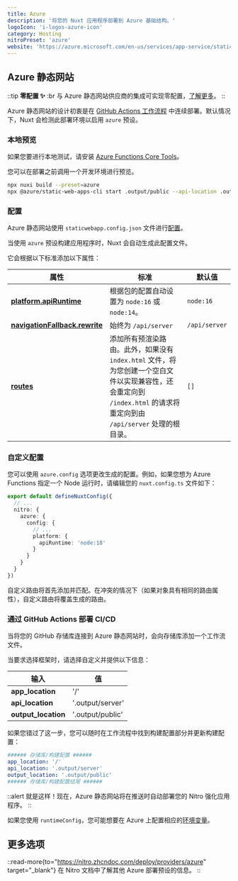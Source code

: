 ```yaml
---
title: Azure
description: '将您的 Nuxt 应用程序部署到 Azure 基础结构。'
logoIcon: 'i-logos-azure-icon'
category: Hosting
nitroPreset: 'azure'
website: 'https://azure.microsoft.com/en-us/services/app-service/static/'
---
```


## Azure 静态网站

::tip
**零配置 ✨**
:br
与 Azure 静态网站供应商的集成可实现零配置，[了解更多](https://nitro.zhcndoc.com/deploy#zero-config-providers)。
::

Azure 静态网站的设计初衷是在 [GitHub Actions 工作流程](https://docs.microsoft.com/en-us/azure/static-web-apps/github-actions-workflow) 中连续部署。默认情况下，Nuxt 会检测此部署环境以启用 `azure` 预设。

### 本地预览

如果您要进行本地测试，请安装 [Azure Functions Core Tools](https://docs.microsoft.com/en-us/azure/azure-functions/functions-run-local)。

您可以在部署之前调用一个开发环境进行预览。

```bash [Terminal]
npx nuxi build --preset=azure
npx @azure/static-web-apps-cli start .output/public --api-location .output/server
```

### 配置

Azure 静态网站使用 `staticwebapp.config.json` 文件进行[配置](https://learn.microsoft.com/en-us/azure/static-web-apps/configuration)。

当使用 `azure` 预设构建应用程序时，Nuxt 会自动生成此配置文件。

它会根据以下标准添加以下属性：

| 属性 | 标准 | 默认值 |
| --- | --- | --- |
| **[platform.apiRuntime](https://learn.microsoft.com/en-us/azure/static-web-apps/configuration#platform)** | 根据包的配置自动设置为 `node:16` 或 `node:14`。 | `node:16` |
| **[navigationFallback.rewrite](https://learn.microsoft.com/en-us/azure/static-web-apps/configuration#fallback-routes)** | 始终为 `/api/server` | `/api/server` |
| **[routes](https://learn.microsoft.com/en-us/azure/static-web-apps/configuration#routes)** | 添加所有预渲染路由。此外，如果没有 `index.html` 文件，将为您创建一个空白文件以实现兼容性，还会重定向到 `/index.html` 的请求将重定向到由 `/api/server` 处理的根目录。  | `[]` |

### 自定义配置

您可以使用 `azure.config` 选项更改生成的配置。例如，如果您想为 Azure Functions 指定一个 Node 运行时，请编辑您的 `nuxt.config.ts` 文件如下：

```ts [nuxt.config.ts]
export default defineNuxtConfig({
  // ...
  nitro: {
    azure: {
      config: {
        // ...
        platform: {
          apiRuntime: 'node:18'
        }
      }
    }
  }
})
```

自定义路由将首先添加并匹配。在冲突的情况下（如果对象具有相同的路由属性），自定义路由将覆盖生成的路由。

### 通过 GitHub Actions 部署 CI/CD

当将您的 GitHub 存储库连接到 Azure 静态网站时，会向存储库添加一个工作流文件。

当要求选择框架时，请选择自定义并提供以下信息：

| 输入 | 值 |
| --- | --- |
| **app_location** | '/' |
| **api_location** | '.output/server' |
| **output_location** | '.output/public' |

如果您错过了这一步，您可以随时在工作流程中找到构建配置部分并更新构建配置：

```yaml [.github/workflows/azure-static-web-apps-<RANDOM_NAME>.yml]
###### 存储库/构建配置 ######
app_location: '/'
api_location: '.output/server'
output_location: '.output/public'
###### 存储库/构建配置结尾 ######
```

::alert
就是这样！现在，Azure 静态网站将在推送时自动部署您的 Nitro 强化应用程序。
::

如果您使用 `runtimeConfig`，您可能想要在 Azure 上配置相应的[环境变量](https://docs.microsoft.com/en-us/azure/static-web-apps/application-settings)。

## 更多选项

::read-more{to="https://nitro.zhcndoc.com/deploy/providers/azure" target="_blank"}
在 Nitro 文档中了解其他 Azure 部署预设的信息。
::

